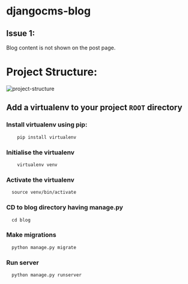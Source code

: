 
# djangocms-blog

## Issue 1: 
   Blog content is not shown on the post page.

# Project Structure:
  ![project-structure](https://i.imgur.com/ChRHCti.png)

## Add a virtualenv to your project `ROOT` directory
  ### Install virtualenv using pip:
        pip install virtualenv
  ### Initialise the virtualenv      
        virtualenv venv
  ### Activate the virtualenv
      source venv/bin/activate
  
  ### CD to blog directory having manage.py
      cd blog

  ### Make migrations
      python manage.py migrate
  ### Run server
      python manage.py runserver
